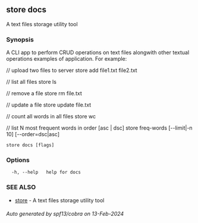 ## store docs

A text files storage utility tool

### Synopsis

A CLI app to perform CRUD operations on text files alongwith other textual operations
examples of application. For example:
	
// upload two files to server
store add file1.txt file2.txt

// list all files
store ls

// remove a file
store rm file.txt

// update a file
store update file.txt

// count all words in all files
store wc

// list N most frequent words in order [asc | dsc]
store freq-words [--limit|-n 10] [--order=dsc|asc]


```
store docs [flags]
```

### Options

```
  -h, --help   help for docs
```

### SEE ALSO

* [store](store.md)	 - A text files storage utility tool

###### Auto generated by spf13/cobra on 13-Feb-2024

